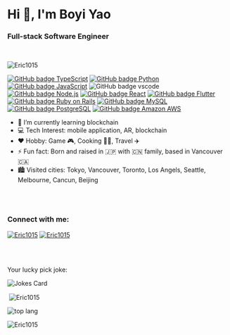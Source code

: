 <h1>Hi 👋, I'm Boyi Yao</h1>
<h3>Full-stack Software Engineer</h3>

<br />

<p align="left"> <img src="https://komarev.com/ghpvc/?username=Eric1015&label=Profile%20views&color=0e75b6&style=flat" alt="Eric1015" /> </p>

<div align="left">

[![GitHub badge TypeScript](https://img.shields.io/badge/TypeScript-007ACC?style=for-the-badge&logo=typescript&logoColor=white)](#typescriptjavascript)
[![GitHub badge Python](https://img.shields.io/badge/Python-FFD43B?style=for-the-badge&logo=python&logoColor=blue)](#python)
[![GitHub badge JavaScript](https://img.shields.io/badge/JavaScript-323330?style=for-the-badge&logo=javascript&logoColor=F7DF1E)](#typescriptjavascript)
![GitHub badge vscode](https://img.shields.io/badge/VSCode-0078D4?style=for-the-badge&logo=visual%20studio%20code&logoColor=white)
[![GitHub badge Node.js](https://img.shields.io/badge/Node.js-339933?style=for-the-badge&logo=nodedotjs&logoColor=white)](#nodejs)
[![GitHub badge React](https://img.shields.io/badge/React-20232A?style=for-the-badge&logo=react&logoColor=61DAFB)](#react)
[![GitHub badge Flutter](https://img.shields.io/badge/Flutter-02569B?style=for-the-badge&logo=flutter&logoColor=white)](#flutter)
[![GitHub badge Ruby on Rails](https://img.shields.io/badge/Ruby_on_Rails-CC0000?style=for-the-badge&logo=ruby-on-rails&logoColor=white)](#ruby-on-rails)
[![GitHub badge MySQL](https://img.shields.io/badge/MySQL-005C84?style=for-the-badge&logo=mysql&logoColor=white)](#mysql)
[![GitHub badge PostgreSQL](https://img.shields.io/badge/PostgreSQL-316192?style=for-the-badge&logo=postgresql&logoColor=white)](#mysqlpostgresql)
[![GitHub badge Amazon AWS](https://img.shields.io/badge/Amazon_AWS-FF9900?style=for-the-badge&logo=amazonaws&logoColor=white)](#amazon-aws)


</div>

- 🌱 I’m currently learning blockchain
- 💻 Tech Interest: mobile application, AR, blockchain
- ❤️ Hobby: Game 🎮, Cooking 👨‍🍳, Travel ✈️
- ⚡ Fun fact: Born and raised in 🇯🇵 with 🇨🇳 family, based in Vancouver 🇨🇦
- 🏙️ Visited cities: Tokyo, Vancouver, Toronto, Los Angels, Seattle, Melbourne, Cancun, Beijing

<br />
<br />

<h3 align="left">Connect with me:</h3>
<p align="left">
<a href="https://linkedin.com/in/boyi-yao" target="_blank"><img src="https://img.shields.io/badge/LinkedIn-0077B5?style=for-the-badge&logo=linkedin&logoColor=white" alt="Eric1015" /></a>
<a href="https://twitter.com/boyi_yao_en" target="_blank"><img src="https://img.shields.io/badge/Twitter-1DA1F2?style=for-the-badge&logo=twitter&logoColor=white" alt="Eric1015" /></a>
</p>

<br />
<br />

Your lucky pick joke:

<img src="https://readme-jokes.vercel.app/api" alt="Jokes Card" />


<p>&nbsp;<img align="center" src="https://github-readme-stats.vercel.app/api?username=Eric1015&show_icons=true&locale=en&theme=tokyonight" alt="Eric1015" /></p>

<p><img align="center" alt="top lang" src="https://github-readme-stats.vercel.app/api/top-langs/?username=Eric1015&layout=compact" /></p>

<p><img align="center" src="https://github-readme-streak-stats.herokuapp.com/?user=Eric1015&" alt="Eric1015" /></p>




<!--
**Eric1015/Eric1015** is a ✨ _special_ ✨ repository because its `README.md` (this file) appears on your GitHub profile.

Here are some ideas to get you started:

- 🔭 I’m currently working on ...
- 🌱 I’m currently learning ...
- 👯 I’m looking to collaborate on ...
- 🤔 I’m looking for help with ...
- 💬 Ask me about ...
- 📫 How to reach me: ...
- 😄 Pronouns: ...
- ⚡ Fun fact: ...
-->
